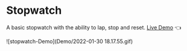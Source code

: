 # Stopwatch

A basic stopwatch with the ability to lap, stop and reset. 
[Live Demo](https://kamyar-mazloom.github.io/Stopwatch/) :point_left:

![stopwatch-Demo](Demo/2022-01-30 18.17.55.gif)

